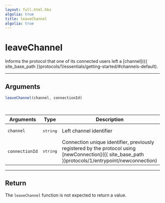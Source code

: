 ```yaml
---
layout: full.html.hbs
algolia: true
title: leaveChannel
algolia: true
---
```


# leaveChannel

Informs the protocol that one of its connected users left a [channel]({{ site_base_path }}protocols/1/essentials/getting-started/#channels-default).

---

## Arguments

```js
leaveChannel(channel, connectionId)
```

<br/>

| Arguments | Type | Description |
|-----------|------|-------------|
| `channel` | <pre>string</pre> | Left channel identifier |
| `connectionId` | <pre>string</pre> | Connection unique identifier, previously registered by the protocol using [newConnection]({{ site_base_path }}protocols/1/entrypoint/newconnection) |

---

## Return

The `leaveChannel` function is not expected to return a value.
